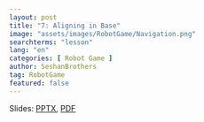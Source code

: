 ```yaml
---
layout: post
title: "7: Aligning in Base"
image: "assets/images/RobotGame/Navigation.png"
searchterms: "lesson"
lang: "en"
categories: [ Robot Game ]
author: SeshanBrothers
tag: RobotGame
featured: false
---
```




Slides: <a href="/translations/en-us/RobotGame/AlignInBase.pptx">PPTX</a>, <a href="/translations/en-us/RobotGame/AlignInBase.pdf">PDF </a>
